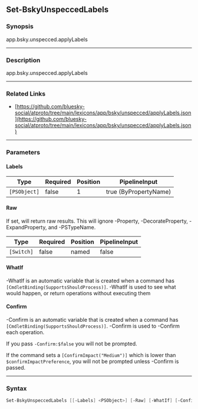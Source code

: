 Set-BskyUnspeccedLabels
-----------------------




### Synopsis
app.bsky.unspecced.applyLabels



---


### Description

app.bsky.unspecced.applyLabels



---


### Related Links
* [https://github.com/bluesky-social/atproto/tree/main/lexicons/app/bsky/unspecced/applyLabels.json](https://github.com/bluesky-social/atproto/tree/main/lexicons/app/bsky/unspecced/applyLabels.json)





---


### Parameters
#### **Labels**




|Type        |Required|Position|PipelineInput        |
|------------|--------|--------|---------------------|
|`[PSObject]`|false   |1       |true (ByPropertyName)|



#### **Raw**

If set, will return raw results. This will ignore -Property, -DecorateProperty, -ExpandProperty, and -PSTypeName.






|Type      |Required|Position|PipelineInput|
|----------|--------|--------|-------------|
|`[Switch]`|false   |named   |false        |



#### **WhatIf**
-WhatIf is an automatic variable that is created when a command has ```[CmdletBinding(SupportsShouldProcess)]```.
-WhatIf is used to see what would happen, or return operations without executing them
#### **Confirm**
-Confirm is an automatic variable that is created when a command has ```[CmdletBinding(SupportsShouldProcess)]```.
-Confirm is used to -Confirm each operation.

If you pass ```-Confirm:$false``` you will not be prompted.


If the command sets a ```[ConfirmImpact("Medium")]``` which is lower than ```$confirmImpactPreference```, you will not be prompted unless -Confirm is passed.



---


### Syntax
```PowerShell
Set-BskyUnspeccedLabels [[-Labels] <PSObject>] [-Raw] [-WhatIf] [-Confirm] [<CommonParameters>]
```
